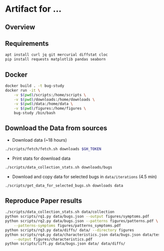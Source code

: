 Artifact for ...
================

Overview
--------

Requirements
------------


```bash
apt install curl jq git mercurial diffstat cloc
pip install requests matplotlib pandas seaborn
```

Docker
------

```bash
docker build . -t bug-study
docker run -it \
    -v $(pwd)/scripts:/home/scripts \
    -v $(pwd)/downloads:/home/downloads \
    -v $(pwd)/data:/home/data \
    -v $(pwd)/figures:/home/figures \
    bug-study /bin/bash
```

Download the Data from sources
------------------------------

* Download data (~18 hours)

```bash
./scripts/fetch/fetch.sh downloads $GH_TOKEN
```

* Print stats for download data

```bash
./scripts/data_collection_stats.sh downloads/bugs
```

* Download and copy data for selected bugs in `data/iterations` (4.5 min)

```bash
./scripts/get_data_for_selected_bugs.sh downloads data
```

Reproduce Paper results
-----------------------

```bash
./scripts/data_collection_stats.sh data/collection
python scripts/rq1.py data/bugs.json --output figures/symptoms.pdf
python scripts/rq2.py data/bugs.json --patterns figures/patterns.pdf \
    --patterns-symptoms figures/patterns_symptoms.pdf
python scripts/rq3.py data/diffs/ data/ --directory figures
python scripts/rq4.py data/characteristics.json data/bugs.json data/test_cases/ \
    --output figures/characteristics.pdf
python scripts/lift.py data/bugs.json data/ data/diffs/
```
